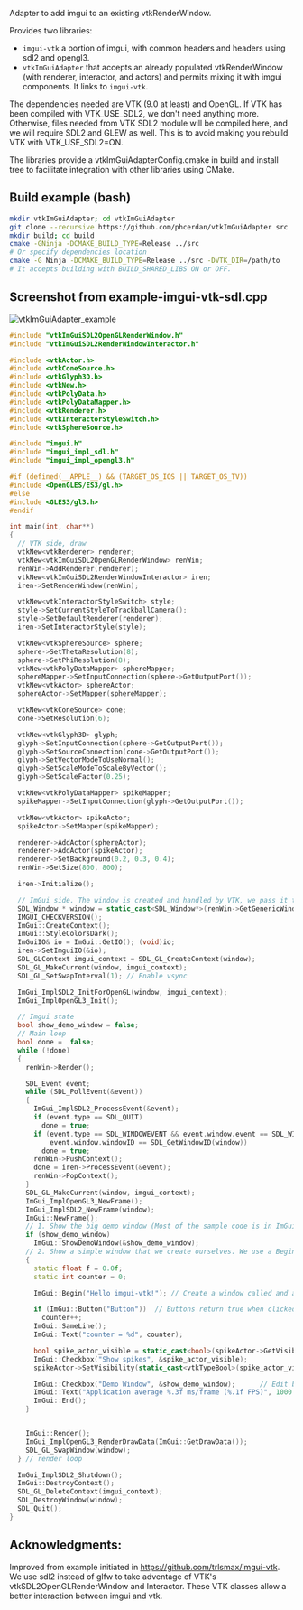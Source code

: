 Adapter to add imgui to an existing vtkRenderWindow.

Provides two libraries:
- `imgui-vtk` a portion of imgui, with common headers and headers using sdl2 and opengl3.
- `vtkImGuiAdapter` that accepts an already populated vtkRenderWindow (with renderer, interactor, and actors)
and permits mixing it with imgui components. It links to `imgui-vtk`.

The dependencies needed are VTK (9.0 at least) and OpenGL.
If VTK has been compiled with VTK_USE_SDL2, we don't need anything more.
Otherwise, files needed from VTK SDL2 module will be compiled here, and we will require SDL2 and GLEW as well.
This is to avoid making you rebuild VTK with VTK_USE_SDL2=ON.

The libraries provide a vtkImGuiAdapterConfig.cmake in build and install tree to facilitate integration with other libraries using CMake.

## Build example (bash)

```bash
mkdir vtkImGuiAdapter; cd vtkImGuiAdapter
git clone --recursive https://github.com/phcerdan/vtkImGuiAdapter src
mkdir build; cd build
cmake -GNinja -DCMAKE_BUILD_TYPE=Release ../src
# Or specify dependencies location
cmake -G Ninja -DCMAKE_BUILD_TYPE=Release ../src -DVTK_DIR=/path/to
# It accepts building with BUILD_SHARED_LIBS ON or OFF.
```


## Screenshot from example-imgui-vtk-sdl.cpp
![vtkImGuiAdapter_example](https://user-images.githubusercontent.com/3021667/90983593-9c9eba00-e56f-11ea-9145-07088499e1eb.gif)

```cpp
#include "vtkImGuiSDL2OpenGLRenderWindow.h"
#include "vtkImGuiSDL2RenderWindowInteractor.h"

#include <vtkActor.h>
#include <vtkConeSource.h>
#include <vtkGlyph3D.h>
#include <vtkNew.h>
#include <vtkPolyData.h>
#include <vtkPolyDataMapper.h>
#include <vtkRenderer.h>
#include <vtkInteractorStyleSwitch.h>
#include <vtkSphereSource.h>

#include "imgui.h"
#include "imgui_impl_sdl.h"
#include "imgui_impl_opengl3.h"

#if (defined(__APPLE__) && (TARGET_OS_IOS || TARGET_OS_TV))
#include <OpenGLES/ES3/gl.h>
#else
#include <GLES3/gl3.h>
#endif

int main(int, char**)
{
  // VTK side, draw
  vtkNew<vtkRenderer> renderer;
  vtkNew<vtkImGuiSDL2OpenGLRenderWindow> renWin;
  renWin->AddRenderer(renderer);
  vtkNew<vtkImGuiSDL2RenderWindowInteractor> iren;
  iren->SetRenderWindow(renWin);

  vtkNew<vtkInteractorStyleSwitch> style;
  style->SetCurrentStyleToTrackballCamera();
  style->SetDefaultRenderer(renderer);
  iren->SetInteractorStyle(style);

  vtkNew<vtkSphereSource> sphere;
  sphere->SetThetaResolution(8);
  sphere->SetPhiResolution(8);
  vtkNew<vtkPolyDataMapper> sphereMapper;
  sphereMapper->SetInputConnection(sphere->GetOutputPort());
  vtkNew<vtkActor> sphereActor;
  sphereActor->SetMapper(sphereMapper);

  vtkNew<vtkConeSource> cone;
  cone->SetResolution(6);

  vtkNew<vtkGlyph3D> glyph;
  glyph->SetInputConnection(sphere->GetOutputPort());
  glyph->SetSourceConnection(cone->GetOutputPort());
  glyph->SetVectorModeToUseNormal();
  glyph->SetScaleModeToScaleByVector();
  glyph->SetScaleFactor(0.25);

  vtkNew<vtkPolyDataMapper> spikeMapper;
  spikeMapper->SetInputConnection(glyph->GetOutputPort());

  vtkNew<vtkActor> spikeActor;
  spikeActor->SetMapper(spikeMapper);

  renderer->AddActor(sphereActor);
  renderer->AddActor(spikeActor);
  renderer->SetBackground(0.2, 0.3, 0.4);
  renWin->SetSize(800, 800);

  iren->Initialize();

  // ImGui side. The window is created and handled by VTK, we pass it to ImGui.
  SDL_Window * window = static_cast<SDL_Window*>(renWin->GetGenericWindowId());
  IMGUI_CHECKVERSION();
  ImGui::CreateContext();
  ImGui::StyleColorsDark();
  ImGuiIO& io = ImGui::GetIO(); (void)io;
  iren->SetImguiIO(&io);
  SDL_GLContext imgui_context = SDL_GL_CreateContext(window);
  SDL_GL_MakeCurrent(window, imgui_context);
  SDL_GL_SetSwapInterval(1); // Enable vsync

  ImGui_ImplSDL2_InitForOpenGL(window, imgui_context);
  ImGui_ImplOpenGL3_Init();

  // Imgui state
  bool show_demo_window = false;
  // Main loop
  bool done =  false;
  while (!done)
  {
    renWin->Render();

    SDL_Event event;
    while (SDL_PollEvent(&event))
    {
      ImGui_ImplSDL2_ProcessEvent(&event);
      if (event.type == SDL_QUIT)
        done = true;
      if (event.type == SDL_WINDOWEVENT && event.window.event == SDL_WINDOWEVENT_CLOSE &&
          event.window.windowID == SDL_GetWindowID(window))
        done = true;
      renWin->PushContext();
      done = iren->ProcessEvent(&event);
      renWin->PopContext();
    }
    SDL_GL_MakeCurrent(window, imgui_context);
    ImGui_ImplOpenGL3_NewFrame();
    ImGui_ImplSDL2_NewFrame(window);
    ImGui::NewFrame();
    // 1. Show the big demo window (Most of the sample code is in ImGui::ShowDemoWindow()! You can browse its code to learn more about Dear ImGui!).
    if (show_demo_window)
      ImGui::ShowDemoWindow(&show_demo_window);
    // 2. Show a simple window that we create ourselves. We use a Begin/End pair to created a named window.
    {
      static float f = 0.0f;
      static int counter = 0;

      ImGui::Begin("Hello imgui-vtk!"); // Create a window called and append into it.

      if (ImGui::Button("Button"))  // Buttons return true when clicked (most widgets return true when edited/activated)
        counter++;
      ImGui::SameLine();
      ImGui::Text("counter = %d", counter);

      bool spike_actor_visible = static_cast<bool>(spikeActor->GetVisibility());
      ImGui::Checkbox("Show spikes", &spike_actor_visible);
      spikeActor->SetVisibility(static_cast<vtkTypeBool>(spike_actor_visible));

      ImGui::Checkbox("Demo Window", &show_demo_window);      // Edit bools storing our window open/close state
      ImGui::Text("Application average %.3f ms/frame (%.1f FPS)", 1000.0f / ImGui::GetIO().Framerate, ImGui::GetIO().Framerate);
      ImGui::End();
    }


    ImGui::Render();
    ImGui_ImplOpenGL3_RenderDrawData(ImGui::GetDrawData());
    SDL_GL_SwapWindow(window);
  } // render loop

  ImGui_ImplSDL2_Shutdown();
  ImGui::DestroyContext();
  SDL_GL_DeleteContext(imgui_context);
  SDL_DestroyWindow(window);
  SDL_Quit();
}
```

## Acknowledgments:
Improved from example initiated in https://github.com/trlsmax/imgui-vtk.
We use sdl2 instead of glfw to take adventage of VTK's vtkSDL2OpenGLRenderWindow and Interactor. 
These VTK classes allow a better interaction between imgui and vtk.
